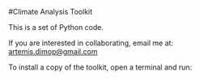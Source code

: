 #Climate Analysis Toolkit

This is a set of Python code.

If you are interested in collaborating, email me at: artemis.dimop@gmail.com


To install a copy of the toolkit, open a terminal and run:


